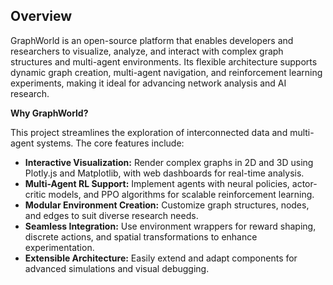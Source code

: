 ## Overview

GraphWorld is an open-source platform that enables developers and researchers to visualize, analyze, and interact with complex graph structures and multi-agent environments. Its flexible architecture supports dynamic graph creation, multi-agent navigation, and reinforcement learning experiments, making it ideal for advancing network analysis and AI research.

**Why GraphWorld?**

This project streamlines the exploration of interconnected data and multi-agent systems. The core features include:

- **Interactive Visualization:** Render complex graphs in 2D and 3D using Plotly.js and Matplotlib, with web dashboards for real-time analysis.
- **Multi-Agent RL Support:** Implement agents with neural policies, actor-critic models, and PPO algorithms for scalable reinforcement learning.
- **Modular Environment Creation:** Customize graph structures, nodes, and edges to suit diverse research needs.
- **Seamless Integration:** Use environment wrappers for reward shaping, discrete actions, and spatial transformations to enhance experimentation.
- **Extensible Architecture:** Easily extend and adapt components for advanced simulations and visual debugging.

